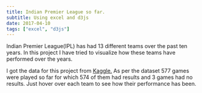 ```yaml
---
title: Indian Premier League so far.
subtitle: Using excel and d3js
date: 2017-04-10
tags: ["excel", "d3js"]
---
```


Indian Premier League(IPL) has had 13 different teams over the past ten years. In this project I have tried to visualize how these teams
have performed over the years.
<!--more-->

<style>

svg text{
  fill:grey;
  font-size:11px;
}
svg .values text{
  pointer-events:none;
  stroke-width: 0.5px;
}
.groups:hover{
  cursor:pointer;
  font-weight:bold;
}
</style>
<body>
<script src="https://d3js.org/d3.v4.min.js"></script>
<script src="http://vizjs.org/viz.v1.1.0.min.js"></script>
<script>

var data = [['Chennai Super Kings','Deccan Chargers',6],
['Chennai Super Kings','Delhi Daredevils',11],
['Chennai Super Kings','Kings XI Punjab',10],
['Chennai Super Kings','Kochi Tuskers Kerala',1],
['Chennai Super Kings','Kolkata Knight Riders',10],
['Chennai Super Kings','Mumbai Indians',10],
['Chennai Super Kings','Pune Warriors',4],
['Chennai Super Kings','Rajasthan Royals',11],
['Chennai Super Kings','Royal Challengers Bangalore',12],
['Chennai Super Kings','Sunrisers Hyderabad',4],
['Deccan Chargers','Chennai Super Kings',4],
['Deccan Chargers','Delhi Daredevils',4],
['Deccan Chargers','Kings XI Punjab',3],
['Deccan Chargers','Kochi Tuskers Kerala',1],
['Deccan Chargers','Kolkata Knight Riders',2],
['Deccan Chargers','Mumbai Indians',4],
['Deccan Chargers','Pune Warriors',3],
['Deccan Chargers','Rajasthan Royals',2],
['Deccan Chargers','Royal Challengers Bangalore',6],
['Delhi Daredevils','Chennai Super Kings',5],
['Delhi Daredevils','Deccan Chargers',7],
['Delhi Daredevils','Gujarat Lions',1],
['Delhi Daredevils','Kings XI Punjab',8],
['Delhi Daredevils','Kochi Tuskers Kerala',1],
['Delhi Daredevils','Kolkata Knight Riders',7],
['Delhi Daredevils','Mumbai Indians',9],
['Delhi Daredevils','Pune Warriors',3],
['Delhi Daredevils','Rajasthan Royals',6],
['Delhi Daredevils','Royal Challengers Bangalore',6],
['Delhi Daredevils','Sunrisers Hyderabad',3],
['Gujarat Lions','Delhi Daredevils',1],
['Gujarat Lions','Kings XI Punjab',1],
['Gujarat Lions','Kolkata Knight Riders',2],
['Gujarat Lions','Mumbai Indians',2],
['Gujarat Lions','Rising Pune Supergiants',2],
['Gujarat Lions','Royal Challengers Bangalore',1],
['Kings XI Punjab','Chennai Super Kings',7],
['Kings XI Punjab','Deccan Chargers',7],
['Kings XI Punjab','Delhi Daredevils',10],
['Kings XI Punjab','Gujarat Lions',1],
['Kings XI Punjab','Kochi Tuskers Kerala',1],
['Kings XI Punjab','Kolkata Knight Riders',6],
['Kings XI Punjab','Mumbai Indians',9],
['Kings XI Punjab','Pune Warriors',3],
['Kings XI Punjab','Rajasthan Royals',6],
['Kings XI Punjab','Rising Pune Supergiants',1],
['Kings XI Punjab','Royal Challengers Bangalore',10],
['Kings XI Punjab','Sunrisers Hyderabad',2],
['Kochi Tuskers Kerala','Chennai Super Kings',1],
['Kochi Tuskers Kerala','Delhi Daredevils',1],
['Kochi Tuskers Kerala','Kolkata Knight Riders',2],
['Kochi Tuskers Kerala','Mumbai Indians',1],
['Kochi Tuskers Kerala','Rajasthan Royals',1],
['Kolkata Knight Riders','Chennai Super Kings',6],
['Kolkata Knight Riders','Deccan Chargers',7],
['Kolkata Knight Riders','Delhi Daredevils',10],
['Kolkata Knight Riders','Kings XI Punjab',13],
['Kolkata Knight Riders','Mumbai Indians',5],
['Kolkata Knight Riders','Pune Warriors',4],
['Kolkata Knight Riders','Rajasthan Royals',6],
['Kolkata Knight Riders','Rising Pune Supergiants',2],
['Kolkata Knight Riders','Royal Challengers Bangalore',9],
['Kolkata Knight Riders','Sunrisers Hyderabad',6],
['Mumbai Indians','Chennai Super Kings',12],
['Mumbai Indians','Deccan Chargers',6],
['Mumbai Indians','Delhi Daredevils',9],
['Mumbai Indians','Kings XI Punjab',9],
['Mumbai Indians','Kolkata Knight Riders',13],
['Mumbai Indians','Pune Warriors',5],
['Mumbai Indians','Rajasthan Royals',10],
['Mumbai Indians','Rising Pune Supergiants',1],
['Mumbai Indians','Royal Challengers Bangalore',11],
['Mumbai Indians','Sunrisers Hyderabad',4],
['Pune Warriors','Chennai Super Kings',2],
['Pune Warriors','Deccan Chargers',1],
['Pune Warriors','Delhi Daredevils',2],
['Pune Warriors','Kings XI Punjab',3],
['Pune Warriors','Kochi Tuskers Kerala',1],
['Pune Warriors','Kolkata Knight Riders',1],
['Pune Warriors','Mumbai Indians',1],
['Pune Warriors','Rajasthan Royals',1],
['Rajasthan Royals','Chennai Super Kings',6],
['Rajasthan Royals','Deccan Chargers',7],
['Rajasthan Royals','Delhi Daredevils',10],
['Rajasthan Royals','Kings XI Punjab',9],
['Rajasthan Royals','Kochi Tuskers Kerala',1],
['Rajasthan Royals','Kolkata Knight Riders',9],
['Rajasthan Royals','Mumbai Indians',6],
['Rajasthan Royals','Pune Warriors',4],
['Rajasthan Royals','Royal Challengers Bangalore',7],
['Rajasthan Royals','Sunrisers Hyderabad',4],
['Rising Pune Supergiants','Delhi Daredevils',2],
['Rising Pune Supergiants','Kings XI Punjab',1],
['Rising Pune Supergiants','Mumbai Indians',1],
['Rising Pune Supergiants','Sunrisers Hyderabad',1],
['Royal Challengers Bangalore','Chennai Super Kings',7],
['Royal Challengers Bangalore','Deccan Chargers',5],
['Royal Challengers Bangalore','Delhi Daredevils',10],
['Royal Challengers Bangalore','Gujarat Lions',2],
['Royal Challengers Bangalore','Kings XI Punjab',8],
['Royal Challengers Bangalore','Kochi Tuskers Kerala',2],
['Royal Challengers Bangalore','Kolkata Knight Riders',9],
['Royal Challengers Bangalore','Mumbai Indians',8],
['Royal Challengers Bangalore','Pune Warriors',5],
['Royal Challengers Bangalore','Rajasthan Royals',8],
['Royal Challengers Bangalore','Rising Pune Supergiants',2],
['Royal Challengers Bangalore','Sunrisers Hyderabad',4],
['Sunrisers Hyderabad','Chennai Super Kings',2],
['Sunrisers Hyderabad','Delhi Daredevils',5],
['Sunrisers Hyderabad','Gujarat Lions',3],
['Sunrisers Hyderabad','Kings XI Punjab',6],
['Sunrisers Hyderabad','Kolkata Knight Riders',3],
['Sunrisers Hyderabad','Mumbai Indians',4],
['Sunrisers Hyderabad','Pune Warriors',2],
['Sunrisers Hyderabad','Rajasthan Royals',3],
['Sunrisers Hyderabad','Rising Pune Supergiants',1],
['Sunrisers Hyderabad','Royal Challengers Bangalore',5]]


;

var colors = {
"Chennai Super Kings":              "#F6F93B"
,"Deccan Chargers":                 "#E97D23"
,"Delhi Daredevils":                "#DF320B"
,"Gujarat Lions":                   "#FAA555"
,"Kings XI Punjab":                 "#F37D8A"
,"Kochi Tuskers Kerala":            "#9144E7"
,"Kolkata Knight Riders":           "#AF54D9"
,"Mumbai Indians":                  "#134DCC"
,"Pune Warriors":                   "#84A9FB"
,"Rajasthan Royals":                "#0350FB"
,"Rising Pune Supergiants":         "#F380EE"
,"Royal Challengers Bangalore":     "#FC0D05"
,"Sunrisers Hyderabad":             "#F27303"
};

var sortOrder =[
"Chennai Super Kings"
,"Deccan Chargers"
,"Delhi Daredevils"
,"Gujarat Lions"
,"Kings XI Punjab"
,"Kochi Tuskers Kerala"
,"Kolkata Knight Riders"
,"Mumbai Indians"
,"Pune Warriors"
,"Rajasthan Royals"
,"Rising Pune Supergiants"
,"Royal Challengers Bangalore"
,"Sunrisers Hyderabad"
];

function sort(a,b){ return d3.ascending(sortOrder.indexOf(a),sortOrder.indexOf(b)); }

var ch = viz.ch().data(data)
      .padding(.01)
      .sort(sort)
	  .innerRadius(430)
	  .outerRadius(450)
	  .duration(1000)
	  .chordOpacity(0.3)
	  .labelPadding(.03)
      .fill(function(d){ return colors[d];});

var width=1300, height=1100;

var svg = d3.select("body").append("svg").attr("height",height).attr("width",width);

svg.append("g").attr("transform", "translate(600,550)").call(ch);

// adjust height of frame in bl.ocks.org
d3.select(self.frameElement).style("height", height+"px").style("width", width+"px");
</script>


I got the data for this project from <a href="https://www.kaggle.com/manasgarg/ipl/downloads/ipl.zip">Kaggle.</a> As per the dataset 577 games were
played so far for which 574 of them had results and 3 games had no results. Just hover over each team to see how their performance has been.
